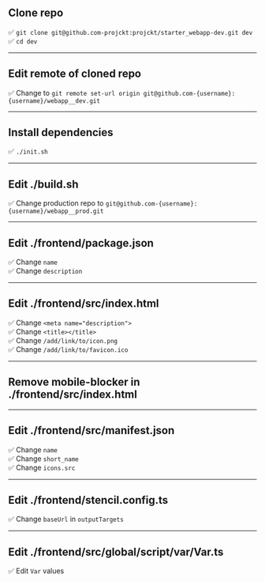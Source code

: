## Clone repo

✅ `git clone git@github.com-projckt:projckt/starter_webapp-dev.git dev`<br/>
✅ `cd dev`

<hr/>

## Edit remote of cloned repo

✅ Change to `git remote set-url origin git@github.com-{username}:{username}/webapp__dev.git`

<hr/>

## Install dependencies

✅ `./init.sh`

<hr/>

## Edit ./build.sh

✅ Change production repo to `git@github.com-{username}:{username}/webapp__prod.git`

<hr/>

## Edit ./frontend/package.json

✅ Change `name` <br/>
✅ Change `description`

<hr/>

## Edit ./frontend/src/index.html

✅ Change `<meta name="description">` <br/>
✅ Change `<title></title>` <br/>
✅ Change `/add/link/to/icon.png` <br/>
✅ Change `/add/link/to/favicon.ico`

<hr/>

## Remove mobile-blocker in ./frontend/src/index.html

<hr/>

## Edit ./frontend/src/manifest.json

✅ Change `name` <br/>
✅ Change `short_name` <br/>
✅ Change `icons.src`

<hr/>

## Edit ./frontend/stencil.config.ts

✅ Change `baseUrl` in `outputTargets`

<hr/>

## Edit ./frontend/src/global/script/var/Var.ts

✅ Edit `Var` values
